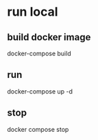 # run local

## build docker image
docker-compose build

## run
docker-compose up -d

## stop
docker compose stop
